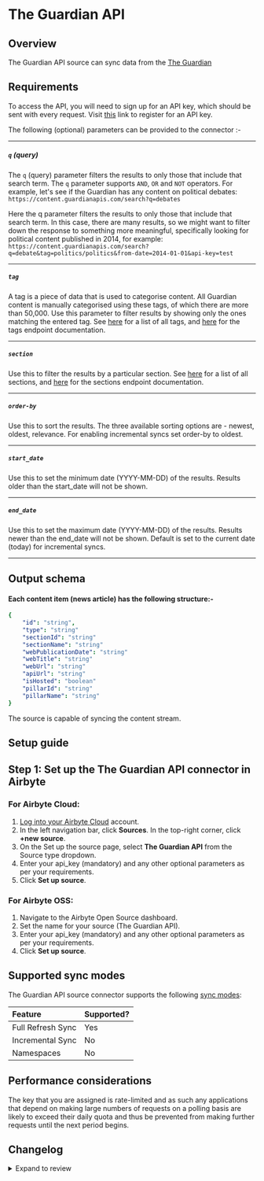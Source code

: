 # The Guardian API

## Overview

The Guardian API source can sync data from the [The Guardian](https://open-platform.theguardian.com/)

## Requirements

To access the API, you will need to sign up for an API key, which should be sent with every request. Visit [this](https://open-platform.theguardian.com/access) link to register for an API key.

The following (optional) parameters can be provided to the connector :-

---

##### `q` (query)

The `q` (query) parameter filters the results to only those that include that search term. The `q` parameter supports `AND`, `OR` and `NOT` operators. For example, let's see if the Guardian has any content on political debates: `https://content.guardianapis.com/search?q=debates`

Here the q parameter filters the results to only those that include that search term. In this case, there are many results, so we might want to filter down the response to something more meaningful, specifically looking for political content published in 2014, for example: `https://content.guardianapis.com/search?q=debate&tag=politics/politics&from-date=2014-01-01&api-key=test`

---

##### `tag`

A tag is a piece of data that is used to categorise content. All Guardian content is manually categorised using these tags, of which there are more than 50,000. Use this parameter to filter results by showing only the ones matching the entered tag. See <a href="https://content.guardianapis.com/tags?api-key=test">here</a> for a list of all tags, and <a href="https://open-platform.theguardian.com/documentation/tag">here</a> for the tags endpoint documentation.

---

##### `section`

Use this to filter the results by a particular section. See <a href="https://content.guardianapis.com/sections?api-key=test">here</a> for a list of all sections, and <a href="https://open-platform.theguardian.com/documentation/section">here</a> for the sections endpoint documentation.

---

##### `order-by`

Use this to sort the results. The three available sorting options are - newest, oldest, relevance. For enabling incremental syncs set order-by to oldest.

---

##### `start_date`

Use this to set the minimum date (YYYY-MM-DD) of the results. Results older than the start_date will not be shown.

---

##### `end_date`

Use this to set the maximum date (YYYY-MM-DD) of the results. Results newer than the end_date will not be shown.
Default is set to the current date (today) for incremental syncs.

---

## Output schema

#### Each content item (news article) has the following structure:-

```yaml
{
    "id": "string",
    "type": "string"
    "sectionId": "string"
    "sectionName": "string"
    "webPublicationDate": "string"
    "webTitle": "string"
    "webUrl": "string"
    "apiUrl": "string"
    "isHosted": "boolean"
    "pillarId": "string"
    "pillarName": "string"
}
```

The source is capable of syncing the content stream.

## Setup guide

## Step 1: Set up the The Guardian API connector in Airbyte

### For Airbyte Cloud:

1. [Log into your Airbyte Cloud](https://cloud.airbyte.com/workspaces) account.
2. In the left navigation bar, click **Sources**. In the top-right corner, click **+new source**.
3. On the Set up the source page, select **The Guardian API** from the Source type dropdown.
4. Enter your api_key (mandatory) and any other optional parameters as per your requirements.
5. Click **Set up source**.

### For Airbyte OSS:

1. Navigate to the Airbyte Open Source dashboard.
2. Set the name for your source (The Guardian API).
3. Enter your api_key (mandatory) and any other optional parameters as per your requirements.
4. Click **Set up source**.

## Supported sync modes

The Guardian API source connector supports the following [sync modes](https://docs.airbyte.com/cloud/core-concepts#connection-sync-modes):

| Feature           | Supported? |
| :---------------- | :--------- |
| Full Refresh Sync | Yes        |
| Incremental Sync  | No         |
| Namespaces        | No         |

## Performance considerations

The key that you are assigned is rate-limited and as such any applications that depend on making large numbers of requests on a polling basis are likely to exceed their daily quota and thus be prevented from making further requests until the next period begins.

## Changelog

<details>
  <summary>Expand to review</summary>

| Version | Date       | Pull Request                                              | Subject                                        |
| :------ | :--------- | :-------------------------------------------------------- | :--------------------------------------------- |
| 0.1.5 | 2024-07-27 | [42781](https://github.com/airbytehq/airbyte/pull/42781) | Update dependencies |
| 0.1.4 | 2024-07-20 | [42316](https://github.com/airbytehq/airbyte/pull/42316) | Update dependencies |
| 0.1.3 | 2024-07-13 | [41878](https://github.com/airbytehq/airbyte/pull/41878) | Update dependencies |
| 0.1.2 | 2024-07-10 | [41505](https://github.com/airbytehq/airbyte/pull/41505) | Update dependencies |
| 0.1.1 | 2024-07-10 | [41049](https://github.com/airbytehq/airbyte/pull/41049) | Migrate to poetry |
| 0.1.0   | 2022-10-30 | [#18654](https://github.com/airbytehq/airbyte/pull/18654) | 🎉 New Source: The Guardian API [low-code CDK] |

</details>
